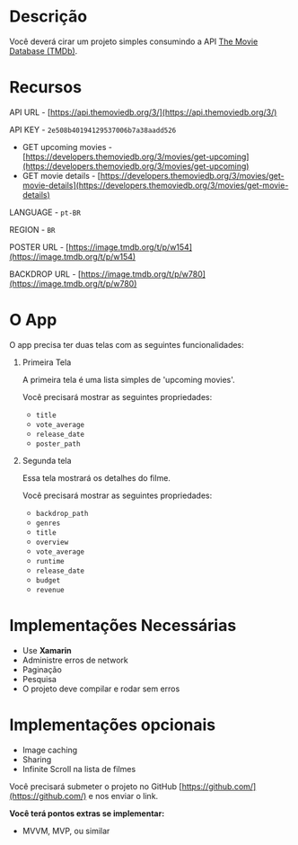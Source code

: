 # **Descrição**

Você deverá cirar um projeto simples consumindo a API [The Movie Database (TMDb)](https://www.themoviedb.org/).

# Recursos

API URL - [https://api.themoviedb.org/3/](https://api.themoviedb.org/3/)

API KEY - `2e508b40194129537006b7a38aadd526`

- GET upcoming movies - [https://developers.themoviedb.org/3/movies/get-upcoming](https://developers.themoviedb.org/3/movies/get-upcoming)
- GET movie details - [https://developers.themoviedb.org/3/movies/get-movie-details](https://developers.themoviedb.org/3/movies/get-movie-details)

LANGUAGE - `pt-BR`

REGION - `BR`

POSTER URL - [https://image.tmdb.org/t/p/w154](https://image.tmdb.org/t/p/w154)

BACKDROP URL - [https://image.tmdb.org/t/p/w780](https://image.tmdb.org/t/p/w780)

# **O App**

O app precisa ter duas telas com as seguintes funcionalidades:

1. Primeira Tela

    A primeira tela é uma lista simples de 'upcoming movies'.

    Você precisará mostrar as seguintes propriedades:

    - `title`
    - `vote_average`
    - `release_date`
    - `poster_path`
    
2. Segunda tela

    Essa tela mostrará os detalhes do filme.

    Você precisará mostrar as seguintes propriedades:

    - `backdrop_path`
    - `genres`
    - `title`
    - `overview`
    - `vote_average`
    - `runtime`
    - `release_date`
    - `budget`
    - `revenue`

# Implementações Necessárias

- Use **Xamarin**
- Administre erros de network
- Paginação
- Pesquisa
- O projeto deve compilar e rodar sem erros

# Implementações opcionais

- Image caching
- Sharing
- Infinite Scroll na lista de filmes

Você precisará submeter o projeto no GitHub [https://github.com/](https://github.com/) e nos enviar o link.

**Você terá pontos extras se implementar:**
- MVVM, MVP, ou similar
